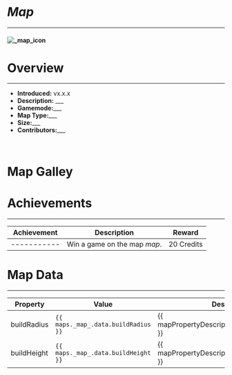 <!-- replace _map_ with the actual map name -->
<!-- change gamemode type for the Map data description  -->
# _Map_

***

#### ![_map_icon](../assets/maps/_map_/_map_-icon.jpg)

# Overview
***
- **Introduced:** vx.x.x
- **Description:** ___
- **Gamemode:**___
- **Map Type:**___
- **Size:**___
- **Contributors:**___

<br />  

# Map Galley


# Achievements
***

| Achievement | Description | Reward |
| ----- | ----- | ------ |
| ----------- | Win a game on the map _map_. | 20 Credits |



# Map Data
***

| Property | Value | Description |
| ----------- | ----------- | ------ |
| buildRadius |`{{ maps._map_.data.buildRadius }}`| {{ mapPropertyDescriptions.buildRadius.classic }} |
| buildHeight |`{{ maps._map_.data.buildHeight }}`| {{ mapPropertyDescriptions.buildHeight.classic }} |
